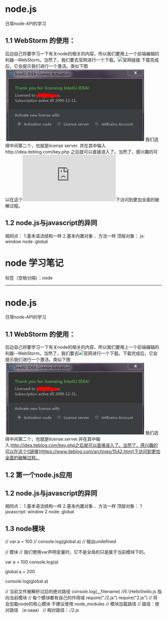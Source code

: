 # node.js
日常node-API的学习
## 1.1 WebStorm 的使用：
后边自己将要学习一下有关node的相关的内容，所以我们要用上一个前端编辑的利器--WebStorm。当然了，我们要去官网进行一个下载。![官网链接](https://www.jetbrains.com/webstorm/).下载完成后，它会提示我们进行一个激活。类似下图
![image](images/1.png)
我们选择中间第二个，也就是license server. 并在其中输入http://idea.iteblog.com/key.php 之后就可以直接进入了。当然了，感兴趣的可以在这个![链接](https://www.iteblog.com/archives/1542.html)下访问到更加全面的破解过程。<br/>
## 1.2 node.js与javascript的异同
  相同点：
  1.基本语法结构一样
  2.基本内置对象 、方法一样
  顶层对象：
  js: window 
  node :global

# node 学习笔记

标签（空格分隔）：node


---

# node.js
日常node-API的学习
## 1.1 WebStorm 的使用：
后边自己将要学习一下有关node的相关的内容，所以我们要用上一个前端编辑的利器--WebStorm。当然了，我们要去![官网](https://www.jetbrains.com/webstorm/)进行一个下载。下载完成后，它会提示我们进行一个激活。类似下图![image](images/1.png)
我们选择中间第二个，也就是license.server.并在其中输入:http://idea.iteblog.com/key.php之后就可以直接进入了。当然了，感兴趣的可以在这个![链接](https://www.iteblog.com/archives/1542.html)下访问到更加全面的破解过程。<br/>
## 1.2 第一个node.js应用
## 1.2 node.js与javascript的异同
  相同点：
  1.基本语法结构一样
  2.基本内置对象 、方法一样
  顶层对象：
  1 javascript: window
  2 node: global

## 1.3 node模块

// var a = 100
// console.log(global.a) // 输出undefined

// 模块
// 我们使用var声明变量时，它不是全局的只是属于当前模块下的。

var a = 100
console.log(a)

global.a = 200

console.log(global.a)

// 当前文件被解析过后的绝对路径
console.log(__filename) //E:\Hello\hello.js 指向当前模块
// 每个模块都有自己的作用域
require("./2.js")
require("2.js") // 将会加载node的核心模块 不建议使用 node_modules
// 模块加载路径 
// 路径：绝对路径 （e:saaa）
//       相对路径：./2.js
